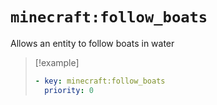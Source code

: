 # `minecraft:follow_boats`

Allows an entity to follow boats in water

> [!example]
> ```yaml
> - key: minecraft:follow_boats
>   priority: 0
> ```
